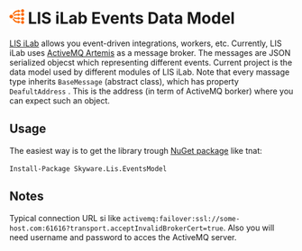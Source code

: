 # <img src="EventsModel/Assets/EventSysIcon.png" height="26"> LIS iLab Events Data Model

[LIS iLab](https://ilab.skyware-group.com/) allows you event-driven integrations, workers, etc. Currently, LIS iLab uses [ActiveMQ Artemis](https://activemq.apache.org/components/artemis/) as a message broker. The messages are JSON serialized objecst which representing different events. Current project is the data model used by different modules of LIS iLab. Note that every massage type inherits `BaseMessage` (abstract class), which has property `DeafultAddress` . This is the address (in term of ActiveMQ borker) where you can expect such an object.

## Usage 

The easiest way is to get the library trough [NuGet package](https://www.nuget.org/packages/Skyware.Lis.EventsModel) like tnat:

`
Install-Package Skyware.Lis.EventsModel
`

## Notes

Typical connection URL si like `activemq:failover:ssl://some-host.com:61616?transport.acceptInvalidBrokerCert=true`. Also you will need username and password to acces the ActiveMQ server. 
